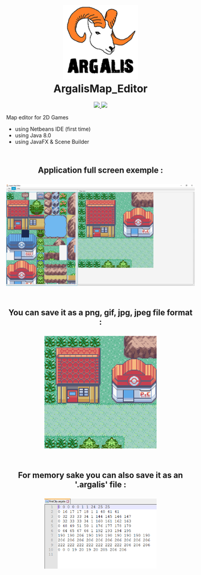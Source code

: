 <h1 align="center">
    <br>
      <a href="https://raw.githubusercontent.com/Siliver4/ArgalisMap_Editor/master/src/res/argalis_logo.png">
        <img src="src/res/argalis_logo.png" alt="ArgalisMap_Editor_logo" width="200">
      </a>
    <br>
      ArgalisMap_Editor
    <br>
</h1>

<p align="center">
  <a href="https://github.com/Siliver4/ArgalisMap_Editor/releases">
    <img src="https://img.shields.io/github/release/Siliver4/ArgalisMap_Editor.svg">
  </a>
  <a href="https://github.com/Siliver4/ArgalisMap_Editor/issues?q=is%3Aissue+is%3Aclosed">
      <img src="https://img.shields.io/github/issues-closed-raw/Siliver4/ArgalisMap_Editor.svg">
  </a>
</p>

Map editor for 2D Games
- using Netbeans IDE (first time)
- using Java 8.0
- using JavaFX & Scene Builder

<h2 align="center">
    <br>
      Application full screen exemple :
    <br>
    <br>
      <a href="https://raw.githubusercontent.com/Siliver4/ArgalisMap_Editor/master/argalis_demo/Screenshot_FullScreen.png">
        <img src="argalis_demo/Screenshot_FullScreen.png" alt="ArgalisMap_Editor_FullScreenExemple" width="747">
      </a>
    <br>
</h2>

<h2 align="center">
    <br>
      You can save it as a png, gif, jpg, jpeg file format :
    <br>
    <br>
      <a href="https://raw.githubusercontent.com/Siliver4/ArgalisMap_Editor/master/argalis_demo/FirstCity.png">
        <img src="argalis_demo/FirstCity.png" alt="ArgalisMap_Editor_PngSaveExemple" width="300px">
      </a>
    <br>
</h2>

<h2 align="center">
    <br>
      For memory sake you can also save it as an '.argalis' file :
    <br>
    <br>
      <a href="https://raw.githubusercontent.com/Siliver4/ArgalisMap_Editor/master/argalis_demo/FirstCityArgalis.png">
        <img src="argalis_demo/FirstCityArgalis.png" alt="ArgalisMap_Editor_ArgalisSaveExemple" width="300px">
      </a>
    <br>
</h2>
